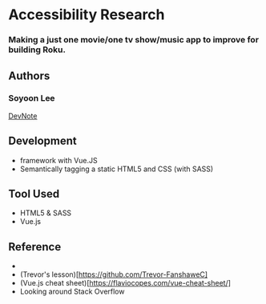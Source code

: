 # Accessibility Research 

### Making a just one movie/one tv show/music app to improve for building Roku.

## Authors 

### Soyoon Lee 

[DevNote](https://docs.google.com/document/d/1nlZ5GWvcHzC696KQAIdmK4xoOQyDBel9KijxHORJF3M/edit?usp=sharing)

## Development 
* framework with Vue.JS
* Semantically tagging a static HTML5 and CSS (with SASS) 


## Tool Used 

* HTML5 & SASS 
* Vue.js



## Reference

* 
* (Trevor's lesson)[https://github.com/Trevor-FanshaweC]
* (Vue.js cheat sheet)[https://flaviocopes.com/vue-cheat-sheet/]
* Looking around Stack Overflow
